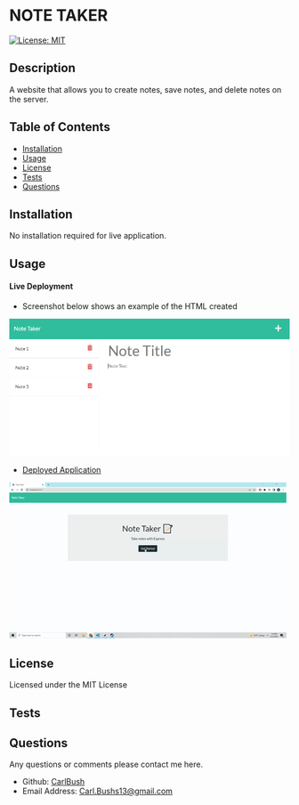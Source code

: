 # NOTE TAKER
[![License: MIT](https://img.shields.io/badge/License-MIT-yellow.svg)](https://opensource.org/licenses/MIT)
## Description

A website that allows you to create notes, save notes, and delete notes on the server.

## Table of Contents
* [Installation](#Installation)
* [Usage](#Usage)
* [License](#License)
* [Tests](#Tests)
* [Questions](#Questions)

## Installation

No installation required for live application.

## Usage 

#### Live Deployment
* Screenshot below shows an example of the HTML created

<kbd>![ScreenShot](https://github.com/CarlBush/note-taker/blob/main/media/note_taker_1.png)</kbd>

* [Deployed Application](https://blooming-garden-14845.herokuapp.com/)

<kbd>![Alt Text](https://github.com/CarlBush/note-taker/blob/main/media/Note_Taker.gif)</kbd>

## License
Licensed under the MIT License

## Tests

## Questions

Any questions or comments please contact me here.
* Github: [CarlBush](https://github.com/CarlBush)
* Email Address: [Carl.Bushs13@gmail.com](mailto:Carl.Bushs13@gmail.com)
